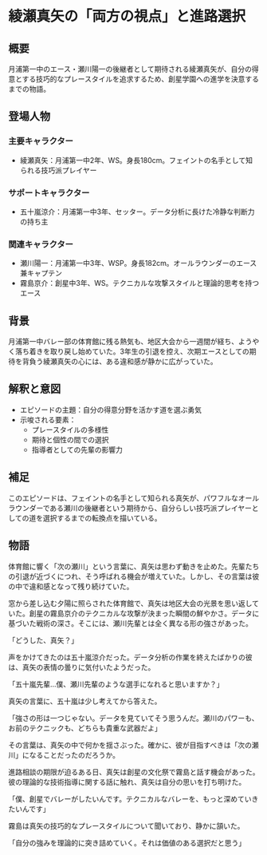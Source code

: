 # 綾瀬真矢の「両方の視点」と進路選択

## 概要
月浦第一中のエース・瀬川陽一の後継者として期待される綾瀬真矢が、自分の得意とする技巧的なプレースタイルを追求するため、創星学園への進学を決意するまでの物語。

## 登場人物
### 主要キャラクター
- 綾瀬真矢：月浦第一中2年、WS。身長180cm。フェイントの名手として知られる技巧派プレイヤー

### サポートキャラクター
- 五十嵐涼介：月浦第一中3年、セッター。データ分析に長けた冷静な判断力の持ち主

### 関連キャラクター
- 瀬川陽一：月浦第一中3年、WSP。身長182cm。オールラウンダーのエース兼キャプテン
- 霧島京介：創星中3年、WS。テクニカルな攻撃スタイルと理論的思考を持つエース

## 背景
月浦第一中バレー部の体育館に残る熱気も、地区大会から一週間が経ち、ようやく落ち着きを取り戻し始めていた。3年生の引退を控え、次期エースとしての期待を背負う綾瀬真矢の心には、ある違和感が静かに広がっていた。

## 解釈と意図
- エピソードの主題：自分の得意分野を活かす道を選ぶ勇気
- 示唆される要素：
  - プレースタイルの多様性
  - 期待と個性の間での選択
  - 指導者としての先輩の影響力

## 補足
このエピソードは、フェイントの名手として知られる真矢が、パワフルなオールラウンダーである瀬川の後継者という期待から、自分らしい技巧派プレイヤーとしての道を選択するまでの転換点を描いている。

## 物語
体育館に響く「次の瀬川」という言葉に、真矢は思わず動きを止めた。先輩たちの引退が近づくにつれ、そう呼ばれる機会が増えていた。しかし、その言葉は彼の中で違和感となって残り続けていた。

窓から差し込む夕陽に照らされた体育館で、真矢は地区大会の光景を思い返していた。創星の霧島京介のテクニカルな攻撃が決まった瞬間の鮮やかさ。データに基づいた戦術の深さ。そこには、瀬川先輩とは全く異なる形の強さがあった。

「どうした、真矢？」

声をかけてきたのは五十嵐涼介だった。データ分析の作業を終えたばかりの彼は、真矢の表情の曇りに気付いたようだった。

「五十嵐先輩...僕、瀬川先輩のような選手になれると思いますか？」

真矢の言葉に、五十嵐は少し考えてから答えた。

「強さの形は一つじゃない。データを見ていてそう思うんだ。瀬川のパワーも、お前のテクニックも、どちらも貴重な武器だよ」

その言葉は、真矢の中で何かを揺さぶった。確かに、彼が目指すべきは「次の瀬川」になることだったのだろうか。

進路相談の期限が迫るある日、真矢は創星の文化祭で霧島と話す機会があった。彼の理論的な技術指導に関する話に触れ、真矢は自分の思いを打ち明けた。

「僕、創星でバレーがしたいんです。テクニカルなバレーを、もっと深めていきたいんです」

霧島は真矢の技巧的なプレースタイルについて聞いており、静かに頷いた。

「自分の強みを理論的に突き詰めていく。それは価値のある選択だと思う」

